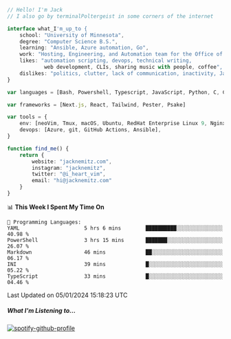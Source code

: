 ```typescript
// Hello! I'm Jack
// I also go by terminalPoltergeist in some corners of the internet

interface what_I'm_up_to {
    school: "University of Minnesota",
    degree: "Computer Science B.S.",
    learning: "Ansible, Azure automation, Go",
    work: "Hosting, Engineering, and Automation team for the Office of Information Technology at UMN",
    likes: "automation scripting, devops, technical writing,
            web development, CLIs, sharing music with people, coffee",
    dislikes: "politics, clutter, lack of communication, inactivity, Java",
}

var languages = [Bash, Powershell, Typescript, JavaScript, Python, C, C++]

var frameworks = [Next.js, React, Tailwind, Pester, Psake]

var tools = {
    env: [neoVim, Tmux, macOS, Ubuntu, RedHat Enterprise Linux 9, Nginx, DigitalOcean, Cloudflare],
    devops: [Azure, git, GitHub Actions, Ansible],
}

function find_me() {
    return {
        website: "jacknemitz.com",
        instagram: "jacknemitz",
        twitter: "@i_heart_vim",
        email: "hi@jacknemitz.com"
    }
}
```

<!--START_SECTION:waka-->
📊 **This Week I Spent My Time On** 

```text
💬 Programming Languages: 
YAML                     5 hrs 6 mins        ██████████░░░░░░░░░░░░░░░   40.98 % 
PowerShell               3 hrs 15 mins       ███████░░░░░░░░░░░░░░░░░░   26.07 % 
Markdown                 46 mins             ██░░░░░░░░░░░░░░░░░░░░░░░   06.17 % 
INI                      39 mins             █░░░░░░░░░░░░░░░░░░░░░░░░   05.22 % 
TypeScript               33 mins             █░░░░░░░░░░░░░░░░░░░░░░░░   04.46 % 
```


 Last Updated on 05/01/2024 15:18:23 UTC
<!--END_SECTION:waka-->

##### What I'm Listening to...

[![spotify-github-profile](https://spotify-github-profile.vercel.app/api/view?uid=jack.nemitz&cover_image=true&show_offline=true&bar_color=53b14f&bar_color_cover=false&background_color=121212FF)](https://spotify-github-profile.vercel.app/api/view?uid=jack.nemitz&redirect=true)

